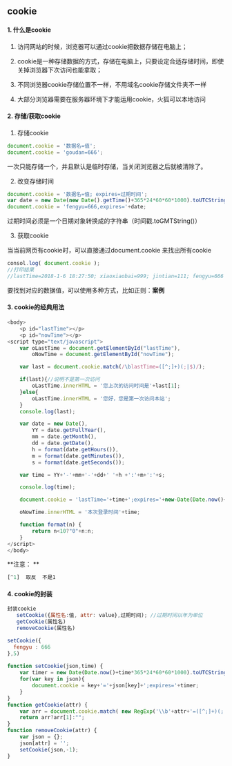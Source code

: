 ## cookie

#### 1. 什么是cookie

1. 访问网站的时候，浏览器可以通过cookie把数据存储在电脑上；

2. cookie是一种存储数据的方式，存储在电脑上，只要设定合适存储时间，即使关掉浏览器下次访问也能拿取；


3. 不同浏览器cookie存储位置不一样，不用域名cookie存储文件夹不一样

4. 大部分浏览器需要在服务器环境下才能运用cookie，火狐可以本地访问

#### 2. 存储/获取cookie

1. 存储cookie

```js
document.cookie = '数据名=值';
document.cookie = 'goudan=666';
```

一次只能存储一个，并且默认是临时存储，当关闭浏览器之后就被清除了。

2. 改变存储时间

```js
document.cookie = '数据名=值; expires=过期时间';
var date = new Date(new Date().getTime()+365*24*60*60*1000).toUTCString();
document.cookie = 'fengyu=666,expires='+date;
```

过期时间必须是一个日期对象转换成的字符串（时间戳.toGMTString()）

3. 获取cookie

当当前网页有cookie时，可以直接通过document.cookie 来找出所有cookie

```js
consol.log( document.cookie );
//打印结果
//lastTime=2018-1-6 18:27:50; xiaoxiaobai=999; jintian=111; fengyu=666
```

要找到对应的数据值，可以使用多种方式，比如正则：**案例**

#### 3. cookie的经典用法

```js
<body>
    <p id="lastTime"></p>
    <p id="nowTime"></p>
<script type="text/javascript">
    var oLastTime = document.getElementById("lastTime"),
        oNowTime = document.getElementById("nowTime");

    var last = document.cookie.match(/\blastTime=([^;]+)(;|$)/);

    if(last){//说明不是第一次访问
        oLastTime.innerHTML = '您上次的访问时间是'+last[1];
    }else{
        oLastTime.innerHTML = '您好，您是第一次访问本站';
    }
    console.log(last);

    var date = new Date(),
        YY = date.getFullYear(),
        mm = date.getMonth(),
        dd = date.getDate(),
        h = format(date.getHours()),
        m = format(date.getMinutes()),
        s = format(date.getSeconds());

    var time = YY+'-'+mm+'-'+dd+' '+h +':'+m+':'+s;

    console.log(time);

    document.cookie = 'lastTime='+time+';expires='+new-Date(Date.now()+10*365*24*60*60*1000).toUTCString();

    oNowTime.innerHTML = '本次登录时间'+time;

    function format(n) {
        return n<10?"0"+n:n;
    }
</script>	
</body>	
```

**注意： **

```js
[^1]  取反  不是1
```



#### 4. cookie的封装

```js
封装cookie
   setCookie({属性名:值, attr: value},过期时间); //过期时间以年为单位
   getCookie(属性名)
   removeCookie(属性名)

setCookie({
  fengyu : 666
},5)
 
function setCookie(json,time) {
    var timer = new Date(Date.now()+time*365*24*60*60*1000).toUTCString();
    for(var key in json){
        document.cookie = key+'='+json[key]+';expires='+timer;
    }
}
function getCookie(attr) {
    var arr = document.cookie.match( new RegExp('\\b'+attr+'=([^;]+)(;|$)') );
    return arr?arr[1]:"";
}
function removeCookie(attr) {
    var json = {};
    json[attr] = '';
    setCookie(json,-1);
}
```